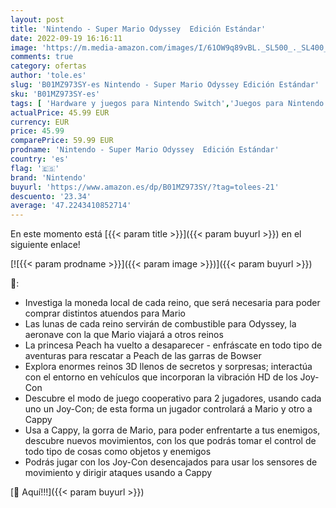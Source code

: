 ```yaml
---
layout: post
title: 'Nintendo - Super Mario Odyssey  Edición Estándar'
date: 2022-09-19 16:16:11
image: 'https://m.media-amazon.com/images/I/61OW9q89vBL._SL500_._SL400_.jpg'
comments: true
category: ofertas
author: 'tole.es'
slug: 'B01MZ973SY-es Nintendo - Super Mario Odyssey Edición Estándar'
sku: 'B01MZ973SY-es'
tags: [ 'Hardware y juegos para Nintendo Switch','Juegos para Nintendo Switch','Videojuegos','nintendo','🇪🇸', ]
actualPrice: 45.99 EUR
currency: EUR
price: 45.99
comparePrice: 59.99 EUR
prodname: 'Nintendo - Super Mario Odyssey  Edición Estándar'
country: 'es'
flag: '🇪🇸'
brand: 'Nintendo'
buyurl: 'https://www.amazon.es/dp/B01MZ973SY/?tag=tolees-21'
descuento: '23.34'
average: '47.2243410852714'
---
```


En este momento está [{{< param title >}}]({{< param buyurl >}}) en el siguiente enlace!

[![{{< param prodname >}}]({{< param image >}})]({{< param buyurl >}})

🔎:

- Investiga la moneda local de cada reino, que será necesaria para poder comprar distintos atuendos para Mario
- Las lunas de cada reino servirán de combustible para Odyssey, la aeronave con la que Mario viajará a otros reinos
- La princesa Peach ha vuelto a desaparecer - enfráscate en todo tipo de aventuras para rescatar a Peach de las garras de Bowser
- Explora enormes reinos 3D llenos de secretos y sorpresas; interactúa con el entorno en vehículos que incorporan la vibración HD de los Joy-Con
- Descubre el modo de juego cooperativo para 2 jugadores, usando cada uno un Joy-Con; de esta forma un jugador controlará a Mario y otro a Cappy
- Usa a Cappy, la gorra de Mario, para poder enfrentarte a tus enemigos, descubre nuevos movimientos, con los que podrás tomar el control de todo tipo de cosas como objetos y enemigos
- Podrás jugar con los Joy-Con desencajados para usar los sensores de movimiento y dirigir ataques usando a Cappy

[🛒 Aquí!!!]({{< param buyurl >}})
